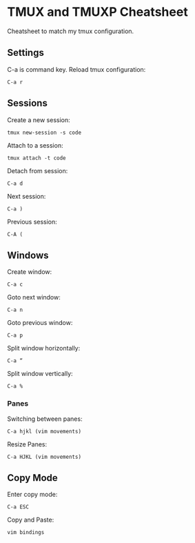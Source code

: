 # TMUX and TMUXP Cheatsheet
Cheatsheet to match my tmux configuration. 

## Settings
C-a is command key.
Reload tmux configuration:

    C-a r


## Sessions
Create a new session:

    tmux new-session -s code

Attach to a session:

    tmux attach -t code
Detach from session:

    C-a d
Next session:

    C-a )
Previous session:

    C-A (

## Windows
Create window: 

    C-a c
Goto next window: 

    C-a n
Goto previous window:

    C-a p

Split window horizontally: 

    C-a “

Split window vertically:

    C-a %

### Panes
Switching between panes: 

    C-a hjkl (vim movements)

Resize Panes: 

    C-a HJKL (vim movements)

## Copy Mode
Enter copy mode:

    C-a ESC
Copy and Paste: 

    vim bindings



